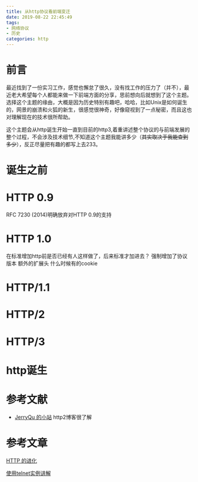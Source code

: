 ```yaml
---
title: 从http协议看前端变迁
date: 2019-08-22 22:45:49
tags:
- 网络协议
- 历史
categories: http
---
```

# 前言
最近找到了一份实习工作，感觉也懈怠了很久，没有找工作的压力了（并不），最近老大希望每个人都能来做一下前端方面的分享，思前想向后就想到了这个主题。
选择这个主题的缘由，大概是因为历史特别有趣吧，哈哈，比如Unix是如何诞生的，网景的崩溃和火狐的新生，很感觉很神奇，好像窥视到了一点秘密，而且这也对理解现在的技术很所帮助。

这个主题会从http诞生开始一直到目前的http3,着重讲述整个协议的与前端发展的整个过程，不会涉及技术细节,不知道这个主题我能讲多少（~~其实取决于我能查到多少~~），反正尽量把有趣的都写上去233。

# 诞生之前

# HTTP 0.9
RFC 7230 (2014)明确放弃对HTTP 0.9的支持
# HTTP 1.0
在标准增加http前是否已经有人这样做了，后来标准才加进去？
强制增加了协议版本 额外的扩展头
什么时候有的cookie 

# HTTP/1.1
# HTTP/2
# HTTP/3



# http诞生

# 参考文献
* [JerryQu 的小站](https://imququ.com/post/http2-resource.html) http2博客很了解

# 参考文章
[HTTP 的进化](https://juejin.im/post/5aefc2a3f265da0b8c24e0c5)

[使用telnet实例讲解](http://www.kafsemo.org/2015/01/03_talking-HTTP-0.9%2C1.0%2C1.1.html)